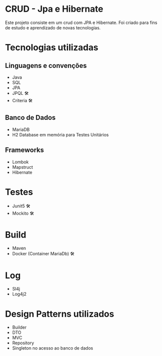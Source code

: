 # CRUD - Jpa e Hibernate

Este projeto consiste em um crud com JPA e Hibernate. Foi criado para fins de estudo e aprendizado de novas tecnologias.

# Tecnologias utilizadas
## Linguagens e convenções
- Java
- SQL 
- JPA
- JPQL 🛠️
- Criteria 🛠
## Banco de Dados
- MariaDB 
- H2 Database em memória para Testes Unitários
## Frameworks
- Lombok
- Mapstruct
- Hibernate️
# Testes
- Junit5 🛠️
- Mockito 🛠
# Build
- Maven
- Docker (Container MariaDb) 🛠
# Log
- Sl4j
- Log4j2
# Design Patterns utilizados
- Builder
- DTO
- MVC
- Repository
- Singleton no acesso ao banco de dados


